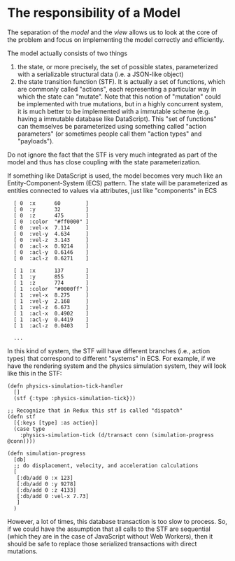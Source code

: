 The responsibility of a Model
=============================

The separation of the _model_ and the _view_ allows us to look at the core of the
problem and focus on implementing the model correctly and efficiently.

The model actually consists of two things

  1. the state, or more precisely, the set of possible states, parameterized
     with a serializable structural data (i.e. a JSON-like object)
  2. the state transition function (STF). It is actually a set of functions, which are
     commonly called "actions", each representing a particular way in which the
     state can "mutate". Note that this notion of "mutation" could be
     implemented with true mutations, but in a highly concurrent system, it is
     much better to be implemented with a immutable scheme (e.g. having a
     immutable database like DataScript). This "set of functions" can themselves
     be parameterized using something called "action parameters" (or sometimes
     people call them "action types" and "payloads").

Do not ignore the fact that the STF is very much integrated as part of the model
and thus has close coupling with the state parameterization.

If something like DataScript is used, the model becomes very much like an
Entity-Component-System (ECS) pattern. The state will be parameterized as
entities connected to values via attributes, just like "components" in ECS

```
  [ 0  :x      60        ]
  [ 0  :y      32        ]
  [ 0  :z      475       ]
  [ 0  :color  "#ff0000" ]
  [ 0  :vel-x  7.114     ]
  [ 0  :vel-y  4.634     ]
  [ 0  :vel-z  3.143     ]
  [ 0  :acl-x  0.9214    ]
  [ 0  :acl-y  0.6146    ]
  [ 0  :acl-z  0.6271    ]

  [ 1  :x      137       ]
  [ 1  :y      855       ]
  [ 1  :z      774       ]
  [ 1  :color  "#0000ff" ]
  [ 1  :vel-x  8.275     ]
  [ 1  :vel-y  2.168     ]
  [ 1  :vel-z  6.673     ]
  [ 1  :acl-x  0.4902    ]
  [ 1  :acl-y  0.4419    ]
  [ 1  :acl-z  0.0403    ]

  ...
```

In this kind of system, the STF will have different branches (i.e., action
types) that correspond to different "systems" in ECS. For example, if we have
the rendering system and the physics simulation system, they will look like this
in the STF:

```
(defn physics-simulation-tick-handler
  []
  (stf {:type :physics-simulation-tick}))

;; Recognize that in Redux this stf is called "dispatch"
(defn stf
  [{:keys [type] :as action}]
  (case type
    :physics-simulation-tick (d/transact conn (simulation-progress @conn))))
    
(defn simulation-progress
  [db]
  ;; do displacement, velocity, and acceleration calculations
  [
   [:db/add 0 :x 123]
   [:db/add 0 :y 9278]
   [:db/add 0 :z 4133]
   [:db/add 0 :vel-x 7.73]
   ]
  )
```

However, a lot of times, this database transaction is too slow to process. So,
if we could have the assumption that all calls to the STF are sequential (which
they are in the case of JavaScript without Web Workers), then it should be safe
to replace those serialized transactions with direct mutations.
